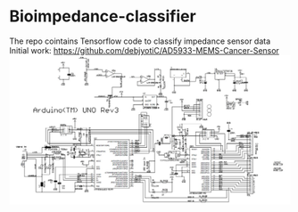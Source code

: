 # Bioimpedance-classifier
The repo cointains Tensorflow code to classify impedance sensor data 
Initial work: https://github.com/debjyotiC/AD5933-MEMS-Cancer-Sensor
<img src="https://github.com/anirudha007/IoT-work_for_Hemraj/blob/master/images/14Core_Arduino_UNO1.jpg" width="580">
